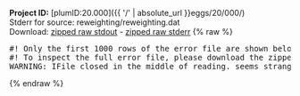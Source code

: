 **Project ID:** [plumID:20.000]({{ '/' | absolute_url }}eggs/20/000/)  
Stderr for source:  reweighting/reweighting.dat   
Download: [zipped raw stdout](reweighting.dat.plumed.stdout.txt.zip) - [zipped raw stderr](reweighting.dat.plumed.stderr.txt.zip) 
{% raw %}
<pre>
#! Only the first 1000 rows of the error file are shown below
#! To inspect the full error file, please download the zipped raw stderr file above
WARNING: IFile closed in the middle of reading. seems strange!
</pre>
{% endraw %}

